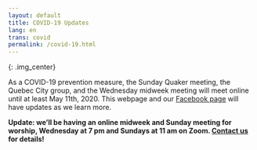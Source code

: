 ```yaml
---
layout: default
title: COVID-19 Updates
lang: en
trans: covid
permalink: /covid-19.html
---
```

<i class="fas fa-head-side-mask fa-6x color-1-light-text fa-flip-horizontal"></i>{: .img_center}

As a COVID-19 prevention measure, the Sunday Quaker meeting, the Quebec City group, and the Wednesday midweek meeting will meet online until at least May 11th, 2020. This webpage and our [Facebook page](https://www.facebook.com/MontrealQuakers/) will have updates as we learn more. 
 
**Update: we’ll be having an online midweek and Sunday meeting for worship, Wednesday at 7 pm and Sundays at 11 am on Zoom. [Contact us](contact.html) for details!**  
